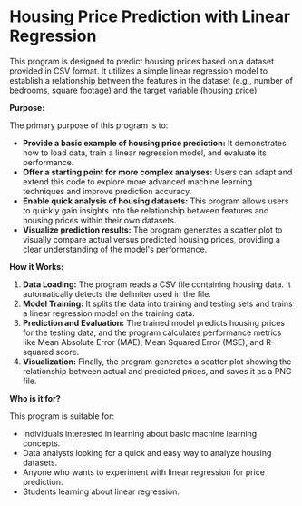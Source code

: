# Housing Price Prediction with Linear Regression

This program is designed to predict housing prices based on a dataset provided in CSV format. It utilizes a simple linear regression model to establish a relationship between the features in the dataset (e.g., number of bedrooms, square footage) and the target variable (housing price).

**Purpose:**

The primary purpose of this program is to:

* **Provide a basic example of housing price prediction:** It demonstrates how to load data, train a linear regression model, and evaluate its performance.
* **Offer a starting point for more complex analyses:** Users can adapt and extend this code to explore more advanced machine learning techniques and improve prediction accuracy.
* **Enable quick analysis of housing datasets:** This program allows users to quickly gain insights into the relationship between features and housing prices within their own datasets.
* **Visualize prediction results:** The program generates a scatter plot to visually compare actual versus predicted housing prices, providing a clear understanding of the model's performance.

**How it Works:**

1.  **Data Loading:** The program reads a CSV file containing housing data. It automatically detects the delimiter used in the file.
2.  **Model Training:** It splits the data into training and testing sets and trains a linear regression model on the training data.
3.  **Prediction and Evaluation:** The trained model predicts housing prices for the testing data, and the program calculates performance metrics like Mean Absolute Error (MAE), Mean Squared Error (MSE), and R-squared score.
4.  **Visualization:** Finally, the program generates a scatter plot showing the relationship between actual and predicted prices, and saves it as a PNG file.

**Who is it for?**

This program is suitable for:

* Individuals interested in learning about basic machine learning concepts.
* Data analysts looking for a quick and easy way to analyze housing datasets.
* Anyone who wants to experiment with linear regression for price prediction.
* Students learning about linear regression.
